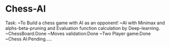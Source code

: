 # Chess-AI
Task:
~To Build a chess game with AI as an opponent!
~AI with Minimax and alphs-beta-pruning and Evaluation function calculation by Deep-learning.
~ChessBoard:Done
~Moves validation:Done
~Two Player game:Done 
~Chess AI:Pending.....
